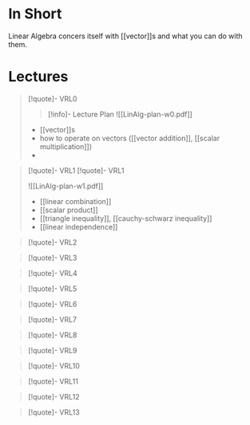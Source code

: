 # In Short
Linear Algebra concers itself with [[vector]]s and what you can do with them.

# Lectures
> [!quote]- VRL0
> > [!info]- Lecture Plan
> > ![[LinAlg-plan-w0.pdf]]
> 
> - [[vector]]s
> - how to operate on vectors ([[vector addition]], [[scalar multiplication]])
> - 

> [!quote]- VRL1
> [!quote]- VRL1
> 
> ![[LinAlg-plan-w1.pdf]]
> 
> - [[linear combination]]
> - [[scalar product]]
> - [[triangle inequality]], [[cauchy-schwarz inequality]]
> - [[linear independence]]

> [!quote]- VRL2

> [!quote]- VRL3

> [!quote]- VRL4

> [!quote]- VRL5

> [!quote]- VRL6

> [!quote]- VRL7

> [!quote]- VRL8

> [!quote]- VRL9

> [!quote]- VRL10

> [!quote]- VRL11

> [!quote]- VRL12

> [!quote]- VRL13





